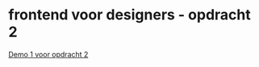 # frontend voor designers - opdracht 2


[Demo 1 voor opdracht 2](https://rohmygod.github.io/frontendvoordesigners/opdracht2/v1/)
